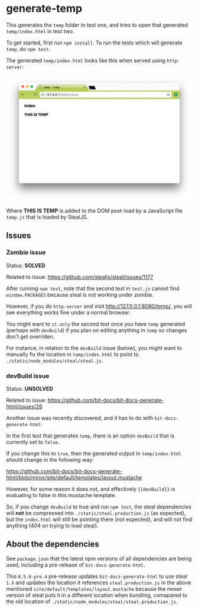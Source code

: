 # generate-temp

This generates the `temp` folder in test one, and tries to open that generated `temp/index.html` in test two.

To get started, first run `npm install`. To run the tests which will generate `temp`, do `npm test`.

The generated `temp/index.html` looks like this when served using `http-server`:

![](.github/THIS_IS_TEMP.png)

Where **THIS IS TEMP** is added to the DOM post-load by a JavaScript file `temp.js` that is loaded by StealJS.

## Issues

### Zombie issue

Status: **SOLVED**

Related to issue: https://github.com/stealjs/steal/issues/1177

After running `npm test`, note that the second test in `test.js` cannot find `window.PACKAGES` because steal is not working under zombie.

However, if you do `http-server` and visit <http://127.0.0.1:8080/temp/>, you will see everything works fine under a normal browser.

You might want to `it.only` the second test once you have `temp` generated (perhaps with `devBuild`) if you plan on editing anything in `temp` so changes don't get overriden.

For instance, in relation to the `devBuild` issue (below), you might want to manually fix the location in `temp/index.html` to point to `./static/node_modules/steal/steal.js`.

### devBuild issue

Status: **UNSOLVED**

Related to issue: https://github.com/bit-docs/bit-docs-generate-html/issues/26

Another issue was recently discovered, and it has to do with `bit-docs-generate-html`:

In the first test that generates `temp`, there is an option `devBuild` that is currently set to `false`.

If you change this to `true`, then the generated output in `temp/index.html` should change in the following way:

https://github.com/bit-docs/bit-docs-generate-html/blob/minor/site/default/templates/layout.mustache

However, for some reason it does not, and effectively `{{devBuild}}` is evaluating to false in this mustache template.

So, if you change `devBuild` to true and run `npm test`, the steal dependencies will **not** be compressed into `./static/steal.production.js` (as expected), but the `index.html` will still be pointing there (not expected), and will not find anything (404 on trying to load steal).

## About the dependencies

See `package.json` that the latest npm versions of all dependencies are being used, including a pre-release of `bit-docs-generate-html`.

This `0.5.0-pre.4` pre-release updates `bit-docs-generate-html` to use steal `1.X` and updates the location it references `steal.production.js` in the above mentioned `site/default/templates/layout.mustache` because the newer version of steal puts it in a different location when bundling, comapared to the old location of `./static/node_modules/steal/steal.production.js`.

